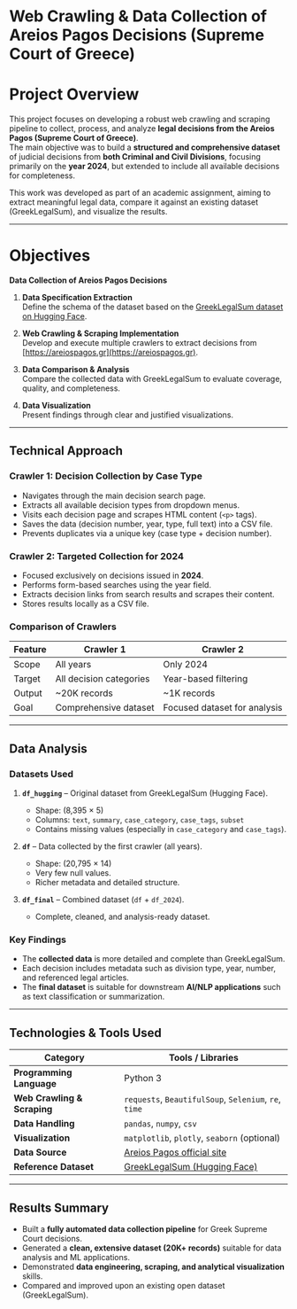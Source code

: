 # Web Crawling & Data Collection of Areios Pagos Decisions (Supreme Court of Greece)

# Project Overview
This project focuses on developing a robust web crawling and scraping pipeline to collect, process, and analyze **legal decisions from the Areios Pagos (Supreme Court of Greece)**.  
The main objective was to build a **structured and comprehensive dataset** of judicial decisions from **both Criminal and Civil Divisions**, focusing primarily on the **year 2024**, but extended to include all available decisions for completeness.

This work was developed as part of an academic assignment, aiming to extract meaningful legal data, compare it against an existing dataset (GreekLegalSum), and visualize the results.

---

# Objectives
**Data Collection of Areios Pagos Decisions**

1. **Data Specification Extraction**  
   Define the schema of the dataset based on the [GreekLegalSum dataset on Hugging Face](https://huggingface.co/datasets/DominusTea/GreekLegalSum).

2. **Web Crawling & Scraping Implementation**  
   Develop and execute multiple crawlers to extract decisions from [https://areiospagos.gr](https://areiospagos.gr).

3. **Data Comparison & Analysis**  
   Compare the collected data with GreekLegalSum to evaluate coverage, quality, and completeness.

4. **Data Visualization**  
   Present findings through clear and justified visualizations.

---

## Technical Approach

### Crawler 1: Decision Collection by Case Type
- Navigates through the main decision search page.  
- Extracts all available decision types from dropdown menus.  
- Visits each decision page and scrapes HTML content (`<p>` tags).  
- Saves the data (decision number, year, type, full text) into a CSV file.  
- Prevents duplicates via a unique key (case type + decision number).  

### Crawler 2: Targeted Collection for 2024
- Focused exclusively on decisions issued in **2024**.  
- Performs form-based searches using the year field.  
- Extracts decision links from search results and scrapes their content.  
- Stores results locally as a CSV file.  

### Comparison of Crawlers
| Feature | Crawler 1 | Crawler 2 |
|----------|------------|-----------|
| Scope | All years | Only 2024 |
| Target | All decision categories | Year-based filtering |
| Output | ~20K records | ~1K records |
| Goal | Comprehensive dataset | Focused dataset for analysis |

---

## Data Analysis

### Datasets Used
1. **`df_hugging`** – Original dataset from GreekLegalSum (Hugging Face).  
   - Shape: (8,395 × 5)  
   - Columns: `text`, `summary`, `case_category`, `case_tags`, `subset`  
   - Contains missing values (especially in `case_category` and `case_tags`).  

2. **`df`** – Data collected by the first crawler (all years).  
   - Shape: (20,795 × 14)  
   - Very few null values.  
   - Richer metadata and detailed structure.  

3. **`df_final`** – Combined dataset (`df` + `df_2024`).  
   - Complete, cleaned, and analysis-ready dataset.  

### Key Findings
- The **collected data** is more detailed and complete than GreekLegalSum.  
- Each decision includes metadata such as division type, year, number, and referenced legal articles.  
- The **final dataset** is suitable for downstream **AI/NLP applications** such as text classification or summarization.  

---

## Technologies & Tools Used
| Category | Tools / Libraries |
|-----------|------------------|
| **Programming Language** | Python 3 |
| **Web Crawling & Scraping** | `requests`, `BeautifulSoup`, `Selenium`, `re`, `time` |
| **Data Handling** | `pandas`, `numpy`, `csv` |
| **Visualization** | `matplotlib`, `plotly`, `seaborn` (optional) |
| **Data Source** | [Areios Pagos official site](https://areiospagos.gr) |
| **Reference Dataset** | [GreekLegalSum (Hugging Face)](https://huggingface.co/datasets/DominusTea/GreekLegalSum) |

---

## Results Summary
- Built a **fully automated data collection pipeline** for Greek Supreme Court decisions.  
- Generated a **clean, extensive dataset (20K+ records)** suitable for data analysis and ML applications.  
- Demonstrated **data engineering, scraping, and analytical visualization** skills.  
- Compared and improved upon an existing open dataset (GreekLegalSum).  

